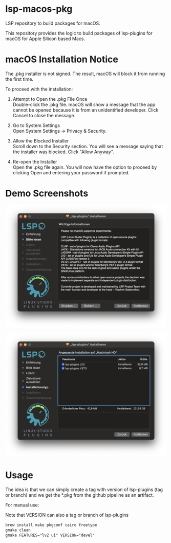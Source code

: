 # lsp-macos-pkg

LSP repository to build packages for macOS.

This repository provides the logic to build packages of lsp-plugins
for macOS for Apple Silicon based Macs.

# macOS Installation Notice
The .pkg installer is not signed. The result, macOS will block it from running the first time.

To proceed with the installation:

1. Attempt to Open the .pkg File Once <br>
Double-click the .pkg file. macOS will show a message that the app cannot be opened because it is from an unidentified developer.
Click Cancel to close the message.

2. Go to System Settings<br>
Open System Settings → Privacy & Security.

3. Allow the Blocked Installer<br>
Scroll down to the Security section. You will see a message saying that the installer was blocked.
Click "Allow Anyway".

4. Re-open the Installer<br>
Open the .pkg file again. You will now have the option to proceed by clicking Open and entering your password if prompted.

# Demo Screenshots 

![image](res/doc/Installer-1.png)

![image](res/doc/Installer-2.png)

# Usage

The idea is that we can simply create a tag with version of lsp-plugins (tag or branch) and we get the *.pkg from the github pipeline as an artifact.

For manual use:

Note that VERSION can also a tag or branch of lsp-plugins
```
brew install make pkgconf cairo freetype
gmake clean
gmake FEATURES="lv2 ui" VERSION="devel"
```